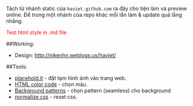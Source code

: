 Tách từ nhánh static của `haviet.github.com` ra đây cho tiện làm và preview online. Để trong một nhánh của repo khác mỗi lần làm & update quá lằng nhằng.

<div style="color:red;"><p>Test html style in .md file</p></div>

##Working:
- Design: http://nikenhn.weblogs.us/haviet/

##Tools:
- [placehold.it](http://placehold.it) - đặt tạm hình ảnh vào trang web.
- [HTML color code](http://html-color-codes.info/) - chọn màu.
- [Background patterns](http://subtlepatterns.com/) - chọn pattern (seamless) cho background
- [normalize css](https://github.com/xabeng/normalize.css) - reset css.

